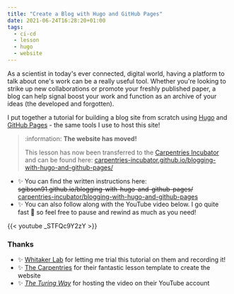 ```yaml
---
title: "Create a Blog with Hugo and GitHub Pages"
date: 2021-06-24T16:28:20+01:00
tags:
  - ci-cd
  - lesson
  - hugo
  - website
---
```


As a scientist in today's ever connected, digital world, having a platform to talk about one's work can be a really useful tool.
Whether you're looking to strike up new collaborations or promote your freshly published paper, a blog can help signal boost your work and function as an archive of your ideas (the developed and forgotten).

I put together a tutorial for building a blog site from scratch using [Hugo](https://gohugo.io/) and [GitHub Pages](https://pages.github.com/) - the same tools I use to host this site!

> :information: **The website has moved!**
>
> This lesson has now been transferred to the [Carpentries Incubator](https://carpentries-incubator.org/) and can be found here: [carpentries-incubator.github.io/blogging-with-hugo-and-github-pages/](https://carpentries-incubator.github.io/blogging-with-hugo-and-github-pages/)

- :sparkles: You can find the written instructions here: ~~sgibson91.github.io/blogging-with-hugo-and-github-pages/~~ [carpentries-incubator/blogging-with-hugo-and-github-pages](https://github.com/carpentries-incubator/blogging-with-hugo-and-github-pages)
- :sparkles: You can also follow along with the YouTube video below.
  I go quite fast :rocket: so feel free to pause and rewind as much as you need!

{{< youtube _STFQc9Y2zY >}}

### Thanks

- :sparkles: [Whitaker Lab](https://whitaker-lab.netlify.app/) for letting me trial this tutorial on them and recording it!
- :sparkles: [The Carpentries](https://carpentries.org) for their fantastic lesson template to create the website
- :sparkles: [_The Turing Way_](https://the-turing-way.netlify.app/) for hosting the video on their YouTube account
